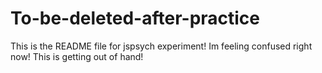 # To-be-deleted-after-practice
This is the README file for jspsych experiment!
Im feeling confused right now!
This is getting out of hand!
